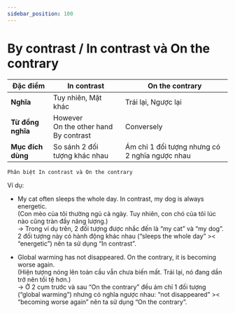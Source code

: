 ```yaml
---
sidebar_position: 100
---
```


# By contrast / In contrast và On the contrary

| Đặc điểm          | In contrast                                 | On the contrary                                |
| ----------------- | ------------------------------------------- | ---------------------------------------------- |
| **Nghĩa**         | Tuy nhiên, Mặt khác                         | Trái lại, Ngược lại                            |
| **Từ đồng nghĩa** | However<br>On the other hand<br>By contrast | Conversely                                     |
| **Mục đích dùng** | So sánh 2 đối tượng khác nhau               | Ám chỉ 1 đối tượng nhưng có 2 nghĩa ngược nhau |


`Phân biệt In contrast và On the contrary`

Ví dụ:

- My cat often sleeps the whole day. In contrast, my dog is always energetic.       
(Con mèo của tôi thường ngủ cả ngày. Tuy nhiên, con chó của tôi lúc nào cũng tràn đầy năng lượng.)      
→ Trong ví dụ trên, 2 đối tượng được nhắc đến là “my cat” và “my dog”. 2 đối tượng này có hành động khác nhau (“sleeps the whole day” >< “energetic”) nên ta sử dụng “In contrast”.       

- Global warming has not disappeared. On the contrary, it is becoming worse again.      
(Hiện tượng nóng lên toàn cầu vẫn chưa biến mất. Trái lại, nó đang dần trở nên tồi tệ hơn.)     
→ Ở 2 cụm trước và sau “On the contrary” đều ám chỉ 1 đối tượng (“global warming”) nhưng có nghĩa ngược nhau: “not disappeared” >< “becoming worse again” nên ta sử dụng “On the contrary”.       

